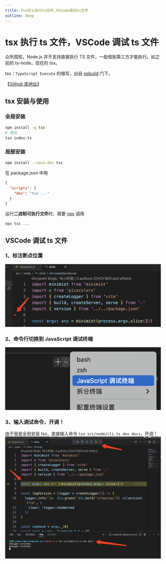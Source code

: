 ```yaml
---
title: tsx怎么执行ts文件,VSCode调试ts文件
outline: deep
---
```


# tsx 执行 ts 文件，VSCode 调试 ts 文件

众所周知，Node.js 并不支持直接执行 TS 文件，一般借助第三方才能执行。如之前的 ts-node，现在的 tsx。

tsx：`TypeScript Execute` 的缩写，出自 [esbuild](https://github.com/esbuild-kit) 门下。

【[Github 库地址](https://github.com/esbuild-kit/tsx)】

## tsx 安装与使用

### 全局安装

```bash
npm install -g tsx
# 用法
tsx index.ts
```

### 局部安装

```bash
npm install --save-dev tsx
```

在 package.json 中用

```json
{
  "scripts": {
    "dev": "tsx ..."
  }
}
```

运行**二进制可执行文件**时，需要 [npx](/node/external/npx) 调用

```bash
npx tsx ...
```

## VSCode 调试 ts 文件

### 1、标注断点位置

![An image](./img/point.png)

### 2、命令行切换到 JavaScript 调试终端

![An image](./img/switch.png)

### 3、输入调试命令，开调！

由于我是全局安装 tsx，直接输入命令 `tsx src/node/cli.ts dev docs`，开调！
![An image](./img/code.png)
